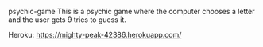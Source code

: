 psychic-game
This is a psychic game where the computer chooses a letter and the user gets 9 tries to guess it.

Heroku: https://mighty-peak-42386.herokuapp.com/
